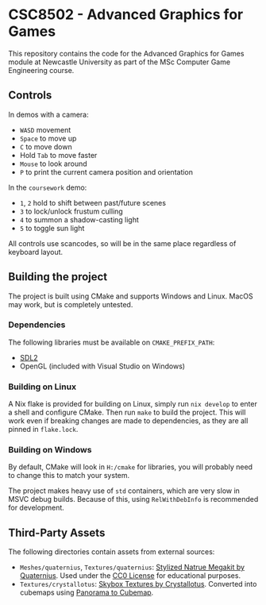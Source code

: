 # CSC8502 - Advanced Graphics for Games

This repository contains the code for the Advanced Graphics for Games module at Newcastle University as part of the MSc Computer Game Engineering course.

## Controls

In demos with a camera:
- `WASD` movement
- `Space` to move up
- `C` to move down
- Hold `Tab` to move faster
- `Mouse` to look around
- `P` to print the current camera position and orientation

In the `coursework` demo:
- `1`, `2` hold to shift between past/future scenes
- `3` to lock/unlock frustum culling
- `4` to summon a shadow-casting light
- `5` to toggle sun light

All controls use scancodes, so will be in the same place regardless of keyboard layout.

## Building the project

The project is built using CMake and supports Windows and Linux. MacOS may work, but is completely untested.

### Dependencies

The following libraries must be available on `CMAKE_PREFIX_PATH`:
- [SDL2](https://github.com/libsdl-org/SDL)
- OpenGL (included with Visual Studio on Windows)


### Building on Linux

A Nix flake is provided for building on Linux, simply run `nix develop` to enter
a shell and configure CMake. Then run `make` to build the project. This will
work even if breaking changes are made to dependencies, as they are all pinned
in `flake.lock`.

### Building on Windows

By default, CMake will look in `H:/cmake` for libraries, you will probably need to change this to match your system.

The project makes heavy use of `std` containers, which are very slow in MSVC debug builds. Because of this, using `RelWithDebInfo` is recommended for development.

## Third-Party Assets

The following directories contain assets from external sources:

- `Meshes/quaternius`, `Textures/quaternius`: [Stylized Natrue Megakit by Quaternius](https://quaternius.itch.io/stylized-nature-megakit). Used under the [CC0 License](https://creativecommons.org/publicdomain/zero/1.0/) for educational purposes.
- `Textures/crystallotus`: [Skybox Textures by Crystallotus](https://crystallotus.itch.io/skybox-textures). Converted into cubemaps using [Panorama to Cubemap](https://jaxry.github.io/panorama-to-cubemap/).